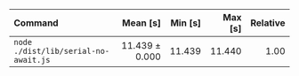 | Command | Mean [s] | Min [s] | Max [s] | Relative |
|:---|---:|---:|---:|---:|
| `node ./dist/lib/serial-no-await.js` | 11.439 ± 0.000 | 11.439 | 11.440 | 1.00 |
